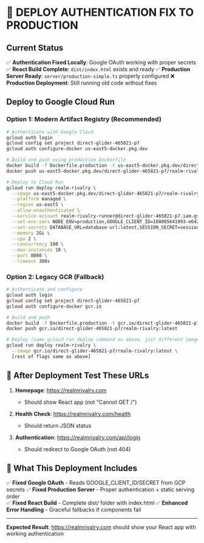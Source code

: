 # 🚀 DEPLOY AUTHENTICATION FIX TO PRODUCTION

## Current Status
✅ **Authentication Fixed Locally**: Google OAuth working with proper secrets
✅ **React Build Complete**: `dist/index.html` exists and ready
✅ **Production Server Ready**: `server/production-simple.ts` properly configured
❌ **Production Deployment**: Still running old code without fixes

## Deploy to Google Cloud Run

### Option 1: Modern Artifact Registry (Recommended)
```bash
# Authenticate with Google Cloud
gcloud auth login
gcloud config set project direct-glider-465821-p7
gcloud auth configure-docker us-east5-docker.pkg.dev

# Build and push using production Dockerfile
docker build -f Dockerfile.production -t us-east5-docker.pkg.dev/direct-glider-465821-p7/realm-rivalry/app:latest .
docker push us-east5-docker.pkg.dev/direct-glider-465821-p7/realm-rivalry/app:latest

# Deploy to Cloud Run
gcloud run deploy realm-rivalry \
  --image us-east5-docker.pkg.dev/direct-glider-465821-p7/realm-rivalry/app:latest \
  --platform managed \
  --region us-east5 \
  --allow-unauthenticated \
  --service-account realm-rivalry-runner@direct-glider-465821-p7.iam.gserviceaccount.com \
  --set-env-vars NODE_ENV=production,GOOGLE_CLIENT_ID=108005641993-e642ered12jj7ka6unpqhgjdls92c0u8.apps.googleusercontent.com \
  --set-secrets DATABASE_URL=database-url:latest,SESSION_SECRET=session-secret:latest,GOOGLE_CLIENT_SECRET=google-client-secret:latest \
  --memory 2Gi \
  --cpu 2 \
  --concurrency 100 \
  --max-instances 10 \
  --port 8080 \
  --timeout 300s
```

### Option 2: Legacy GCR (Fallback)
```bash
# Authenticate and configure
gcloud auth login
gcloud config set project direct-glider-465821-p7
gcloud auth configure-docker gcr.io

# Build and push
docker build -f Dockerfile.production -t gcr.io/direct-glider-465821-p7/realm-rivalry:latest .
docker push gcr.io/direct-glider-465821-p7/realm-rivalry:latest

# Deploy (same gcloud run deploy command as above, just different image)
gcloud run deploy realm-rivalry \
  --image gcr.io/direct-glider-465821-p7/realm-rivalry:latest \
  [rest of flags same as above]
```

## 🧪 After Deployment Test These URLs

1. **Homepage**: https://realmrivalry.com
   - Should show React app (not "Cannot GET /")

2. **Health Check**: https://realmrivalry.com/health
   - Should return JSON status

3. **Authentication**: https://realmrivalry.com/api/login
   - Should redirect to Google OAuth (not 404)

## 🎯 What This Deployment Includes

✅ **Fixed Google OAuth** - Reads GOOGLE_CLIENT_ID/SECRET from GCP secrets
✅ **Fixed Production Server** - Proper authentication + static serving order  
✅ **Fixed React Build** - Complete dist/ folder with index.html
✅ **Enhanced Error Handling** - Graceful fallbacks if components fail

---

**Expected Result**: https://realmrivalry.com should show your React app with working authentication